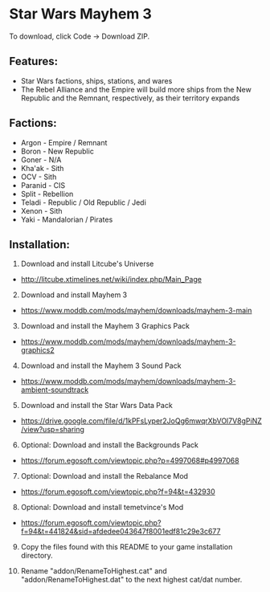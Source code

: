 # Star Wars Mayhem 3
To download, click Code -> Download ZIP.

## Features:
* Star Wars factions, ships, stations, and wares
* The Rebel Alliance and the Empire will build more ships from the New Republic and the Remnant, respectively, as their territory expands

## Factions:
* Argon - Empire / Remnant
* Boron - New Republic
* Goner - N/A
* Kha'ak - Sith
* OCV - Sith
* Paranid - CIS
* Split - Rebellion
* Teladi - Republic / Old Republic / Jedi
* Xenon - Sith
* Yaki - Mandalorian / Pirates

## Installation:
1. Download and install Litcube's Universe
* http://litcube.xtimelines.net/wiki/index.php/Main_Page

2. Download and install Mayhem 3
* https://www.moddb.com/mods/mayhem/downloads/mayhem-3-main

3. Download and install the Mayhem 3 Graphics Pack
* https://www.moddb.com/mods/mayhem/downloads/mayhem-3-graphics2

4. Download and install the Mayhem 3 Sound Pack
* https://www.moddb.com/mods/mayhem/downloads/mayhem-3-ambient-soundtrack

5. Download and install the Star Wars Data Pack
* https://drive.google.com/file/d/1kPFsLyper2JoQg6mwqrXbVOl7V8gPiNZ/view?usp=sharing

6. Optional: Download and install the Backgrounds Pack
* https://forum.egosoft.com/viewtopic.php?p=4997068#p4997068

7. Optional: Download and install the Rebalance Mod
* https://forum.egosoft.com/viewtopic.php?f=94&t=432930

8. Optional: Download and install temetvince's Mod
* https://forum.egosoft.com/viewtopic.php?f=94&t=441824&sid=afdedee043647f8001edf81c29e3c677

9. Copy the files found with this README to your game installation directory.

10. Rename "addon/RenameToHighest.cat" and "addon/RenameToHighest.dat" to the next highest cat/dat number.
